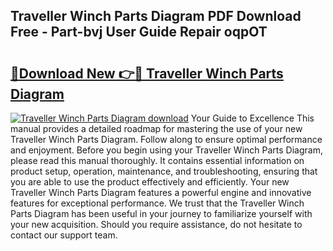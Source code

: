 ## Traveller Winch Parts Diagram PDF Download Free - Part-bvj User Guide Repair oqpOT

# <h2><a href="http://dfmurhu.blite.top/?on=Traveller+Winch+Parts+Diagram">🔗Download New 👉🔴 Traveller Winch Parts Diagram</a></h2>

[![Traveller Winch Parts Diagram download](https://i.imgur.com/lujVjoI.png)](http://dfmurhu.blite.top/?on=Traveller+Winch+Parts+Diagram)
Your Guide to Excellence This manual provides a detailed roadmap for mastering the use of your new Traveller Winch Parts Diagram. Follow along to ensure optimal performance and enjoyment. Before you begin using your Traveller Winch Parts Diagram, please read this manual thoroughly. It contains essential information on product setup, operation, maintenance, and troubleshooting, ensuring that you are able to use the product effectively and efficiently. Your new Traveller Winch Parts Diagram features a powerful engine and innovative features for exceptional performance. We trust that the Traveller Winch Parts Diagram has been useful in your journey to familiarize yourself with your new acquisition. Should you require assistance, do not hesitate to contact our support team.
